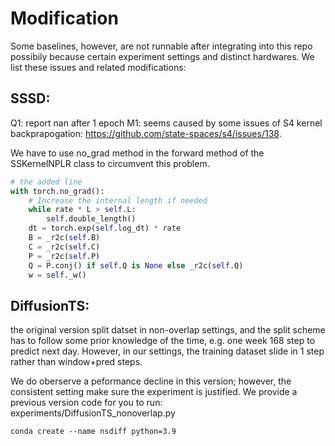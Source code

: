

# Modification

Some baselines, however, are not runnable after integrating into this repo possibily because certain experiment settings and distinct hardwares. We list these issues and related modifications:


## SSSD:

Q1: report nan after 1 epoch
M1: seems caused by some issues of S4 kernel backprapogation: https://github.com/state-spaces/s4/issues/138. 

We have to use no_grad method in the forward method of the SSKernelNPLR class  to circumvent this problem.
```python
# the added line
with torch.no_grad():
    # Increase the internal length if needed
    while rate * L > self.L:
        self.double_length()
    dt = torch.exp(self.log_dt) * rate
    B = _r2c(self.B)
    C = _r2c(self.C)
    P = _r2c(self.P)
    Q = P.conj() if self.Q is None else _r2c(self.Q)
    w = self._w()
```


## DiffusionTS:

the original version split datset in non-overlap settings, and the split scheme has to follow some prior knowledge of the time, e.g. one week 168 step to predict next day. However, in our settings, the training dataset slide in 1 step rather than window+pred steps.

We do oberserve a peformance decline in this version; however, the consistent setting make sure the experiment is justified. We provide a previous version code for you to run: experiments/DiffusionTS_nonoverlap.py







```
conda create --name nsdiff python=3.9

```